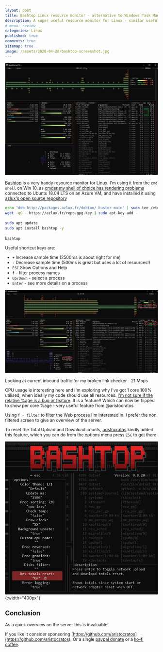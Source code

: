```yaml
---
layout: post
title: Bashtop Linux resource monitor - alternative to Windows Task Manager 
description: A super useful resource monitor for Linux - similar useful overview to that of Task Manager in Windows.
# menu: review
categories: Linux 
published: true 
comments: true     
sitemap: true
image: /assets/2020-04-28/bashtop-screenshot.jpg 
---
```


![alt text](/assets/2020-04-28/bashtop-screenshot.jpg "Bashtop screenshot")

[Bashtop](https://github.com/aristocratos/bashtop) is a very handy resource monitor for Linux. I'm using it from the `cmd shell` on Win 10, as [cmder my shell of choice has rendering problems](https://github.com/aristocratos/bashtop/issues/82) connected to Ubuntu 18.04 LTS on an Azure VM, and have installed it using [azlux's open source repository](http://packages.azlux.fr/)

```bash
echo "deb http://packages.azlux.fr/debian/ buster main" | sudo tee /etc/apt/sources.list.d/azlux.list
wget -qO - https://azlux.fr/repo.gpg.key | sudo apt-key add -

sudo apt update
sudo apt install bashtop -y

bashtop
```

Useful shortcut keys are:

- `+` Increase sample time (2500ms is about right for me)
- `-` Decrease sample time (500ms is great but uses a lot of resources!)
- `ESC` Show Options and Help
- `f` - filter process names
- `Up/Down` - select a process
- `Enter` - see more details on a process

<!-- ![alt text](/assets/2020-04-28/bashtop-screenshot2.jpg "Max cpu problem with my crawler"){:width="700px"}   -->
![alt text](/assets/2020-04-28/bashtop-screenshot2.jpg "Max cpu problem with my crawler")

Looking at current inbound traffic for my broken link checker - 21 Mbps

CPU usage is interesting here and I'm exploring why I've got 1 core 100% utilised, when ideally my code should use all resources. [I'm not sure if the relative %age is a bug or feature](https://github.com/aristocratos/bashtop/issues/86). It is a feature!! Which can now be flipped to show per core %age - very useful feature from @aristocratos

Using `f - filter` to filter the Web process I'm interested in. I prefer the non filtered screen to give an overview of the server.

To reset the Total Upload and Download counts, [aristocratos](https://github.com/aristocratos/bashtop/issues/63) kindly added this feature, which you can do from the options menu press `ESC` to get there.

![alt text](/assets/2020-04-28/bashtop-options.jpg "Bashtop options"){:width="400px"}  

## Conclusion

As a quick overview on the server this is invaluable!

If you like it consider sponsoring [https://github.com/aristocratos](https://github.com/aristocratos). Or a single [paypal donate](https://www.paypal.me/aristocratos) or a [ko-fi coffee](https://ko-fi.com/aristocratos).
